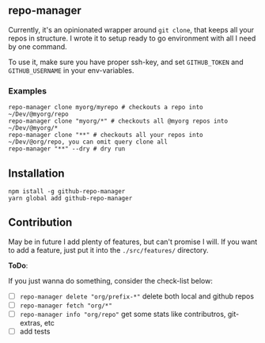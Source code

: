## repo-manager

Currently, it's an opinionated wrapper around `git clone`, that keeps all your repos
in structure. I wrote it to setup ready to go environment with all I need by one command.

To use it, make sure you have proper ssh-key, and set `GITHUB_TOKEN` and `GITHUB_USERNAME`
in your env-variables.

### Examples

```shell
repo-manager clone myorg/myrepo # checkouts a repo into ~/Dev/@myorg/repo
repo-manager clone "myorg/*" # checkouts all @myorg repos into ~/Dev/@myorg/*
repo-manager clone "**" # checkouts all your repos into ~/Dev/@org/repo, you can omit query clone all
repo-manager "**" --dry # dry run
```

## Installation

```
npm istall -g github-repo-manager
yarn global add github-repo-manager
```

## Contribution

May be in future I add plenty of features, but can't promise I will. If you want
to add a feature, just put it into the `./src/features/` directory. 

**ToDo**:

If you just wanna do something, consider the check-list below:

- [ ] `repo-manager delete "org/prefix-*"` delete both local and github repos
- [ ] `repo-manager fetch "org/*"` 
- [ ] `repo-manager info "org/repo"` get some stats like contributros, git-extras, etc
- [ ] add tests
